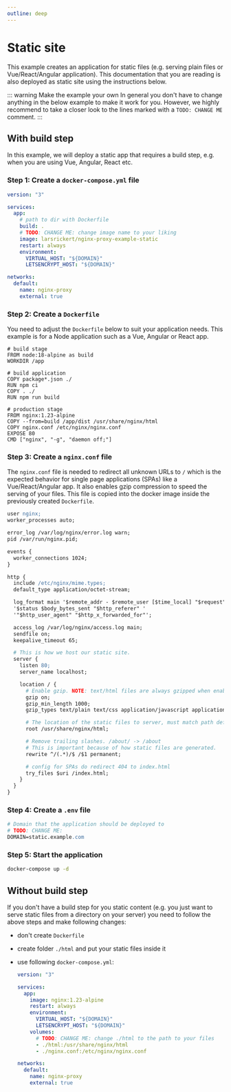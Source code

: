 ```yaml
---
outline: deep
---
```


# Static site

This example creates an application for static files (e.g. serving plain files or Vue/React/Angular application). This documentation that you are reading is also deployed as static site using the instructions below.

::: warning Make the example your own
In general you don't have to change anything in the below example to make it work for you. However, we highly recommend to take a closer look to the lines marked with a `TODO: CHANGE ME` comment.
:::

## With build step

In this example, we will deploy a static app that requires a build step, e.g. when you are using Vue, Angular, React etc.

### Step 1: Create a `docker-compose.yml` file

```yaml
version: "3"

services:
  app:
    # path to dir with Dockerfile
    build: .
    # TODO: CHANGE ME: change image name to your liking
    image: larsrickert/nginx-proxy-example-static
    restart: always
    environment:
      VIRTUAL_HOST: "${DOMAIN}"
      LETSENCRYPT_HOST: "${DOMAIN}"

networks:
  default:
    name: nginx-proxy
    external: true
```

### Step 2: Create a `Dockerfile`

You need to adjust the `Dockerfile` below to suit your application needs. This example is for a Node application such as a Vue, Angular or React app.

```docker
# build stage
FROM node:18-alpine as build
WORKDIR /app

# build application
COPY package*.json ./
RUN npm ci
COPY . ./
RUN npm run build

# production stage
FROM nginx:1.23-alpine
COPY --from=build /app/dist /usr/share/nginx/html
COPY nginx.conf /etc/nginx/nginx.conf
EXPOSE 80
CMD ["nginx", "-g", "daemon off;"]
```

### Step 3: Create a `nginx.conf` file

The `nginx.conf` file is needed to redirect all unknown URLs to `/` which is the expected behavior for single page applications (SPAs) like a Vue/React/Angular app. It also enables gzip compression to speed the serving of your files. This file is copied into the docker image inside the previously created `Dockerfile`.

```apache
user nginx;
worker_processes auto;

error_log /var/log/nginx/error.log warn;
pid /var/run/nginx.pid;

events {
  worker_connections 1024;
}

http {
  include /etc/nginx/mime.types;
  default_type application/octet-stream;

  log_format main '$remote_addr - $remote_user [$time_local] "$request" '
  '$status $body_bytes_sent "$http_referer" '
  '"$http_user_agent" "$http_x_forwarded_for"';

  access_log /var/log/nginx/access.log main;
  sendfile on;
  keepalive_timeout 65;

  # This is how we host our static site.
  server {
    listen 80;
    server_name localhost;

    location / {
      # Enable gzip. NOTE: text/html files are always gzipped when enabled
      gzip on;
      gzip_min_length 1000;
      gzip_types text/plain text/css application/javascript application/json image/x-icon;

      # The location of the static files to server, must match path defined in Dockerfile
      root /usr/share/nginx/html;

      # Remove trailing slashes. /about/ -> /about
      # This is important because of how static files are generated.
      rewrite ^/(.*)/$ /$1 permanent;

      # config for SPAs do redirect 404 to index.html
      try_files $uri /index.html;
    }
  }
}
```

### Step 4: Create a `.env` file

```apache
# Domain that the application should be deployed to
# TODO: CHANGE ME:
DOMAIN=static.example.com
```

### Step 5: Start the application

```bash
docker-compose up -d
```

## Without build step

If you don't have a build step for you static content (e.g. you just want to serve static files from a directory on your server) you need to follow the above steps and make following changes:

- don't create `Dockerfile`
- create folder `./html` and put your static files inside it
- use following `docker-compose.yml`:

  ```yaml
  version: "3"

  services:
    app:
      image: nginx:1.23-alpine
      restart: always
      environment:
        VIRTUAL_HOST: "${DOMAIN}"
        LETSENCRYPT_HOST: "${DOMAIN}"
      volumes:
        # TODO: CHANGE ME: change ./html to the path to your files
        - ./html:/usr/share/nginx/html
        - ./nginx.conf:/etc/nginx/nginx.conf

  networks:
    default:
      name: nginx-proxy
      external: true
  ```
